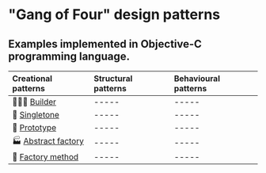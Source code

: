 
# "Gang of Four" design patterns
## Examples implemented in Objective-C programming language.

| Creational patterns  | Structural patterns  | Behavioural patterns  |
|:----------|:----------|:----------|
|  👷🏻‍♂️ [Builder](https://github.com/Anatol1986/Patterns/blob/master/Builder/Builder.m)  | -----    | -----    |
| 🥇 [Singletone](https://github.com/Anatol1986/Patterns/blob/master/Singleton/Singleton.m)| -----|----- |
|🤖 [Prototype](https://github.com/Anatol1986/Patterns/blob/master/Prototype/Prototype.m) |----- | ----- |
|🏭 [Abstract factory](https://github.com/Anatol1986/Patterns/blob/master/AbstractFactory/AbstractFactory.m) |----- |-----|
| 🚧 [Factory method](https://github.com/Anatol1986/Patterns/blob/master/FactoryMethod/FactoryMethod.m)|----- |----- |